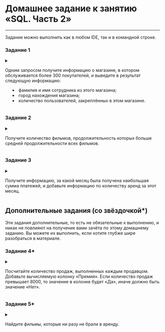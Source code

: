 # Домашнее задание к занятию «SQL. Часть 2»

<!--
### Инструкция по выполнению домашнего задания

1. Сделайте fork [репозитория c шаблоном решения](https://github.com/netology-code/sys-pattern-homework) к себе в Github и переименуйте его по названию или номеру занятия, например, https://github.com/имя-вашего-репозитория/gitlab-hw или https://github.com/имя-вашего-репозитория/8-03-hw).
2. Выполните клонирование этого репозитория к себе на ПК с помощью команды `git clone`.
3. Выполните домашнее задание и заполните у себя локально этот файл README.md:
   - впишите вверху название занятия и ваши фамилию и имя;
   - в каждом задании добавьте решение в требуемом виде: текст/код/скриншоты/ссылка;
   - для корректного добавления скриншотов воспользуйтесь инструкцией [«Как вставить скриншот в шаблон с решением»](https://github.com/netology-code/sys-pattern-homework/blob/main/screen-instruction.md);
   - при оформлении используйте возможности языка разметки md. Коротко об этом можно посмотреть в [инструкции по MarkDown](https://github.com/netology-code/sys-pattern-homework/blob/main/md-instruction.md).
4. После завершения работы над домашним заданием сделайте коммит (`git commit -m "comment"`) и отправьте его на Github (`git push origin`).
5. Для проверки домашнего задания преподавателем в личном кабинете прикрепите и отправьте ссылку на решение в виде md-файла в вашем Github.
6. Любые вопросы задавайте в чате учебной группы и/или в разделе «Вопросы по заданию» в личном кабинете.

Желаем успехов в выполнении домашнего задания.
-->

---

Задание можно выполнить как в любом IDE, так и в командной строке.

### Задание 1

<details>
  <summary>

Одним запросом получите информацию о магазине, в котором обслуживается более 300 покупателей, и выведите в результат следующую информацию: 
  - фамилия и имя сотрудника из этого магазина;
  - город нахождения магазина;
  - количество пользователей, закреплённых в этом магазине.

  </summary>

```
SELECT 
    s.staff_id					AS "Магазин",
    concat(s.first_name, ' ', s.last_name)	AS "ИФ Сотрудника" , 
    a.address					AS "Адрес магазина" , 
    c2.city					AS "Город",
    count(s.staff_id)				AS "Количество покупателей"
FROM 
    staff s
    LEFT JOIN customer c 
           ON s.store_id  = c.store_id
    LEFT JOIN address a 
           ON a.address_id = s.address_id
    LEFT JOIN city c2 
           ON c2.city_id = a.city_id 
GROUP BY 
    s.staff_id 
HAVING 
    count(c.customer_id) > 300	
;
```

|Магазин|ИФ Сотрудника|Адрес магазина|Город|Количество покупателей|
|:-----:|:------------|--------------|-----|:--------------------:|
|1|Mike Hillyer|23 Workhaven Lane|Lethbridge|326|


</details>

### Задание 2

<details>
  <summary>

Получите количество фильмов, продолжительность которых больше средней продолжительности всех фильмов.

  </summary>

```
SELECT
    count(*)					AS "Количество",
    (SELECT avg(`length`) FROM film f2 )	AS "Средняя продолжительность" 
FROM
    film f1 
WHERE
    `length` > (SELECT avg(`length`) FROM film f2)
;
```
|Количество|Средняя продолжительность|
|:--------:|:-----------------------:|
|489|115.2720|


</details>

### Задание 3

<details>
  <summary>

Получите информацию, за какой месяц была получена наибольшая сумма платежей, и добавьте информацию по количеству аренд за этот месяц.

  </summary>

```
SELECT
    DATE_FORMAT(p.payment_date,  '%M')	AS MONTH,
    DATE_FORMAT(p.payment_date, '%Y')	AS YEAR,
    sum(p.amount)			AS "Сумма платежей",
    count(r.rental_id)			AS "Количество аренд"
FROM 
    payment p
    JOIN rental r 
      ON r.rental_id = p.rental_id 
GROUP BY
    YEAR ,
    MONTH
;
```
|MONTH|YEAR|Сумма платежей|Количество аренд|
|-----|----|--------------|----------------|
|May|2005|4823.44|1156|
|June|2005|9629.89|2311|
|July|2005|28368.91|6709|
|August|2005|24070.14|5686|
|February|2006|514.18|182|

  <details>
   <summary>

Альтернативное решение запроса max(sum())

   </summary>

```
 SELECT
    DATE_FORMAT(p.payment_date,  '%M') AS MONTH,
    DATE_FORMAT(p.payment_date, '%Y') AS YEAR,
    sum(p.amount) AS "Сумма платежей",
    count(r.rental_id) AS "Количество аренд"
FROM 
    payment p
    JOIN rental r ON r.rental_id = p.rental_id 
GROUP BY
    YEAR ,
    MONTH
ORDER BY
    "Сумма платежей"
    DESC
LIMIT 1
;
```

|MONTH|YEAR|Сумма платежей|Количество аренд|
|-----|----|--------------|----------------|
|May|2005|4823.44|1156|


  </details>

</details>


## Дополнительные задания (со звёздочкой*)
Эти задания дополнительные, то есть не обязательные к выполнению, и никак не повлияют на получение вами зачёта по этому домашнему заданию. Вы можете их выполнить, если хотите глубже шире разобраться в материале.

### Задание 4*

<details>
  <summary>

Посчитайте количество продаж, выполненных каждым продавцом. Добавьте вычисляемую колонку «Премия». Если количество продаж превышает 8000, то значение в колонке будет «Да», иначе должно быть значение «Нет».

  </summary>




</details>

### Задание 5*

<details>
  <summary>

Найдите фильмы, которые ни разу не брали в аренду.

  </summary>




</details>


